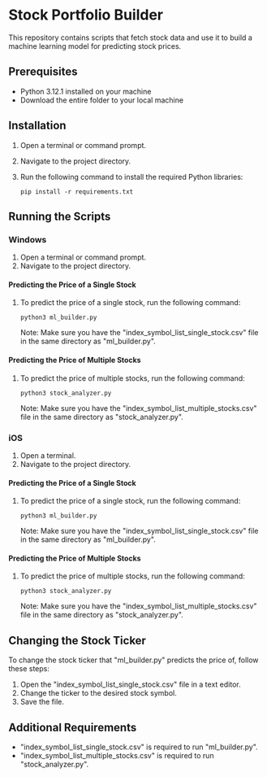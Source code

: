 # Stock Portfolio Builder

This repository contains scripts that fetch stock data and use it to build a machine learning model for predicting stock prices.

## Prerequisites

- Python 3.12.1 installed on your machine
- Download the entire folder to your local machine

## Installation

1. Open a terminal or command prompt.
2. Navigate to the project directory.
3. Run the following command to install the required Python libraries:

    ```
    pip install -r requirements.txt
    ```

## Running the Scripts

### Windows

1. Open a terminal or command prompt.
2. Navigate to the project directory.

#### Predicting the Price of a Single Stock

1. To predict the price of a single stock, run the following command:

    ```
    python3 ml_builder.py
    ```

    Note: Make sure you have the "index_symbol_list_single_stock.csv" file in the same directory as "ml_builder.py".

#### Predicting the Price of Multiple Stocks

1. To predict the price of multiple stocks, run the following command:

    ```
    python3 stock_analyzer.py
    ```

    Note: Make sure you have the "index_symbol_list_multiple_stocks.csv" file in the same directory as "stock_analyzer.py".

### iOS

1. Open a terminal.
2. Navigate to the project directory.

#### Predicting the Price of a Single Stock

1. To predict the price of a single stock, run the following command:

    ```shell
    python3 ml_builder.py
    ```

    Note: Make sure you have the "index_symbol_list_single_stock.csv" file in the same directory as "ml_builder.py".

#### Predicting the Price of Multiple Stocks

1. To predict the price of multiple stocks, run the following command:

    ```shell
    python3 stock_analyzer.py
    ```

    Note: Make sure you have the "index_symbol_list_multiple_stocks.csv" file in the same directory as "stock_analyzer.py".

## Changing the Stock Ticker

To change the stock ticker that "ml_builder.py" predicts the price of, follow these steps:

1. Open the "index_symbol_list_single_stock.csv" file in a text editor.
2. Change the ticker to the desired stock symbol.
3. Save the file.

## Additional Requirements

- "index_symbol_list_single_stock.csv" is required to run "ml_builder.py".
- "index_symbol_list_multiple_stocks.csv" is required to run "stock_analyzer.py".
